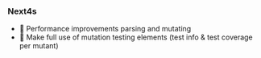 ### Next4s

- 📖 Performance improvements parsing and mutating
- 🌟 Make full use of mutation testing elements (test info & test coverage per mutant)

<!-- .element class="no-list"  -->
